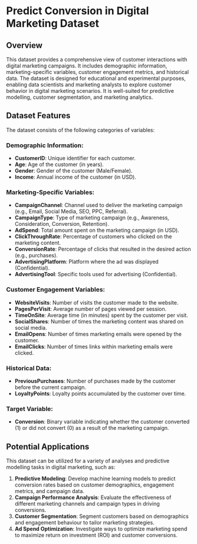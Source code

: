 # Predict Conversion in Digital Marketing Dataset

## Overview
This dataset provides a comprehensive view of customer interactions with digital marketing campaigns. It includes demographic information, marketing-specific variables, customer engagement metrics, and historical data. The dataset is designed for educational and experimental purposes, enabling data scientists and marketing analysts to explore customer behavior in digital marketing scenarios. It is well-suited for predictive modelling, customer segmentation, and marketing analytics.

## Dataset Features
The dataset consists of the following categories of variables:

### Demographic Information:
- **CustomerID**: Unique identifier for each customer.
- **Age**: Age of the customer (in years).
- **Gender**: Gender of the customer (Male/Female).
- **Income**: Annual income of the customer (in USD).

### Marketing-Specific Variables:
- **CampaignChannel**: Channel used to deliver the marketing campaign (e.g., Email, Social Media, SEO, PPC, Referral).
- **CampaignType**: Type of marketing campaign (e.g., Awareness, Consideration, Conversion, Retention).
- **AdSpend**: Total amount spent on the marketing campaign (in USD).
- **ClickThroughRate**: Percentage of customers who clicked on the marketing content.
- **ConversionRate**: Percentage of clicks that resulted in the desired action (e.g., purchases).
- **AdvertisingPlatform**: Platform where the ad was displayed (Confidential).
- **AdvertisingTool**: Specific tools used for advertising (Confidential).

### Customer Engagement Variables:
- **WebsiteVisits**: Number of visits the customer made to the website.
- **PagesPerVisit**: Average number of pages viewed per session.
- **TimeOnSite**: Average time (in minutes) spent by the customer per visit.
- **SocialShares**: Number of times the marketing content was shared on social media.
- **EmailOpens**: Number of times marketing emails were opened by the customer.
- **EmailClicks**: Number of times links within marketing emails were clicked.

### Historical Data:
- **PreviousPurchases**: Number of purchases made by the customer before the current campaign.
- **LoyaltyPoints**: Loyalty points accumulated by the customer over time.

### Target Variable:
- **Conversion**: Binary variable indicating whether the customer converted (1) or did not convert (0) as a result of the marketing campaign.

## Potential Applications
This dataset can be utilized for a variety of analyses and predictive modelling tasks in digital marketing, such as:
1. **Predictive Modeling**: Develop machine learning models to predict conversion rates based on customer demographics, engagement metrics, and campaign data.
2. **Campaign Performance Analysis**: Evaluate the effectiveness of different marketing channels and campaign types in driving conversions.
3. **Customer Segmentation**: Segment customers based on demographics and engagement behaviour to tailor marketing strategies.
4. **Ad Spend Optimization**: Investigate ways to optimize marketing spend to maximize return on investment (ROI) and customer conversions.
